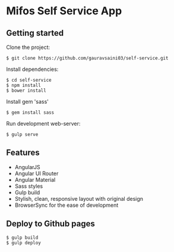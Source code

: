 # Mifos Self Service App

## Getting started

Clone the project:

    $ git clone https://github.com/gauravsaini03/self-service.git

Install dependencies:

    $ cd self-service
    $ npm install
    $ bower install

Install gem 'sass'

    $ gem install sass

Run development web-server:

    $ gulp serve

## Features

* AngularJS
* Angular UI Router
* Angular Material
* Sass styles
* Gulp build
* Stylish, clean, responsive layout with original design
* BrowserSync for the ease of development

## Deploy to Github pages  

    $ gulp build
    $ gulp deploy
